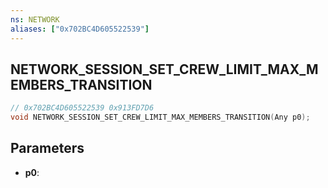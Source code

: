 ```yaml
---
ns: NETWORK
aliases: ["0x702BC4D605522539"]
---
```

## NETWORK_SESSION_SET_CREW_LIMIT_MAX_MEMBERS_TRANSITION

```c
// 0x702BC4D605522539 0x913FD7D6
void NETWORK_SESSION_SET_CREW_LIMIT_MAX_MEMBERS_TRANSITION(Any p0);
```


## Parameters
* **p0**: 

